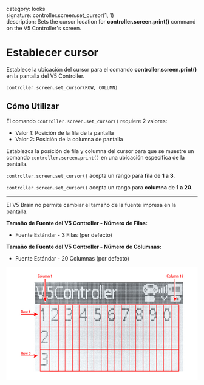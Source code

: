 category: looks  
signature: controller.screen.set_cursor(1, 1)  
description: Sets the cursor location for **controller.screen.print()** command on the V5 Controller's screen.

# Establecer cursor


Establece la ubicación del cursor para el comando **controller.screen.print()** en la pantalla del V5 Controller.

```don
controller.screen.set_cursor(ROW, COLUMN)
```

## Cómo Utilizar

El comando `controller.screen.set_cursor()` requiere 2 valores:

* Valor 1: Posición de la fila de la pantalla 
* Valor 2: Posición de la columna de pantalla


Establezca la posición de fila y columna del cursor para que se muestre un comando `controller.screen.print()` en una ubicación específica de la pantalla.

`controller.screen.set_cursor()` acepta un rango para **fila** de **1 a 3**.

`controller.screen.set_cursor()` acepta un rango para **columna** de **1 a 20**.

---

El V5 Brain no permite cambiar el tamaño de la fuente impresa en la pantalla.

**Tamaño de Fuente del V5 Controller - Número de Filas:**

* Fuente Estándar - 3 Filas (per defecto)

**Tamaño de Fuente del V5 Controller - Número de Columnas:**

* Fuente Estándar - 20 Columnas (por defecto)

![controller_screen_info](v5_controller_rows_columns.jpg)

<advanced>
</advanced>
